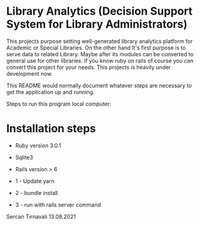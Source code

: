 # Library Analytics (Decision Support System for Library Administrators)
This projects purpose setting well-generated library analytics platform for Academic or Special Libraries.
On the other hand It's first purpose is to serve data to related Library.
Maybe after its modules can be converted to general use for other libraries.
If you know ruby on rails of course you can convert this project for your needs.
This projects is heavily under development now.

This README would normally document whatever steps are necessary to get the
application up and running.

Steps to run this program local computer:
# Installation steps
* Ruby version 3.0.1
* Sqlite3
* Rails version > 6

* 1 - Update yarn
* 2 - bundle install
* 3 - run with rails server command

 Sercan Tırnavalı 13.08.2021

